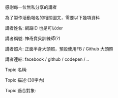 感謝每一位無私分享的講者

為了製作活動報名的相關圖文，需要以下幾項資料

講者姓名: 網路ID 也是可以der

講者稱號: 神奇寶貝訓練師(?)

講者照片: 正面半身大頭照，預設使用FB / Github 大頭照

講者連結: facebook / github / codepen / ..

Topic 名稱:

Topic 描述:(30字內)

Topic 適合對象: 

